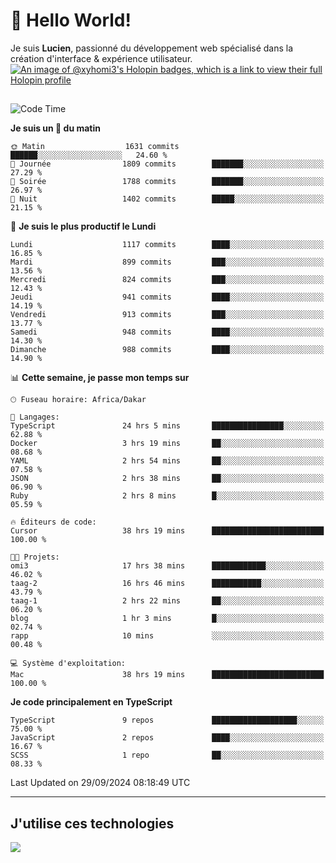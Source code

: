 # 👋 Hello World!

Je suis **Lucien**, passionné du développement web spécialisé dans la création d'interface & expérience utilisateur.
[![An image of @xyhomi3's Holopin badges, which is a link to view their full Holopin profile](https://holopin.me/xyhomi3)](https://holopin.io/@xyhomi3)

##

<!--START_SECTION:waka-->
![Code Time](http://img.shields.io/badge/Code%20Time-2%2C149%20hrs%2039%20mins-blue)

**Je suis un 🐤 du matin** 

```text
🌞 Matin                  1631 commits        ██████░░░░░░░░░░░░░░░░░░░   24.60 % 
🌆 Journée                1809 commits        ███████░░░░░░░░░░░░░░░░░░   27.29 % 
🌃 Soirée                 1788 commits        ███████░░░░░░░░░░░░░░░░░░   26.97 % 
🌙 Nuit                   1402 commits        █████░░░░░░░░░░░░░░░░░░░░   21.15 % 
```
📅 **Je suis le plus productif le Lundi** 

```text
Lundi                    1117 commits        ████░░░░░░░░░░░░░░░░░░░░░   16.85 % 
Mardi                    899 commits         ███░░░░░░░░░░░░░░░░░░░░░░   13.56 % 
Mercredi                 824 commits         ███░░░░░░░░░░░░░░░░░░░░░░   12.43 % 
Jeudi                    941 commits         ████░░░░░░░░░░░░░░░░░░░░░   14.19 % 
Vendredi                 913 commits         ███░░░░░░░░░░░░░░░░░░░░░░   13.77 % 
Samedi                   948 commits         ████░░░░░░░░░░░░░░░░░░░░░   14.30 % 
Dimanche                 988 commits         ████░░░░░░░░░░░░░░░░░░░░░   14.90 % 
```


📊 **Cette semaine, je passe mon temps sur** 

```text
🕑︎ Fuseau horaire: Africa/Dakar

💬 Langages: 
TypeScript               24 hrs 5 mins       ████████████████░░░░░░░░░   62.88 % 
Docker                   3 hrs 19 mins       ██░░░░░░░░░░░░░░░░░░░░░░░   08.68 % 
YAML                     2 hrs 54 mins       ██░░░░░░░░░░░░░░░░░░░░░░░   07.58 % 
JSON                     2 hrs 38 mins       ██░░░░░░░░░░░░░░░░░░░░░░░   06.90 % 
Ruby                     2 hrs 8 mins        █░░░░░░░░░░░░░░░░░░░░░░░░   05.59 % 

🔥 Éditeurs de code: 
Cursor                   38 hrs 19 mins      █████████████████████████   100.00 % 

🐱‍💻 Projets: 
omi3                     17 hrs 38 mins      ████████████░░░░░░░░░░░░░   46.02 % 
taag-2                   16 hrs 46 mins      ███████████░░░░░░░░░░░░░░   43.79 % 
taag-1                   2 hrs 22 mins       ██░░░░░░░░░░░░░░░░░░░░░░░   06.20 % 
blog                     1 hr 3 mins         █░░░░░░░░░░░░░░░░░░░░░░░░   02.74 % 
rapp                     10 mins             ░░░░░░░░░░░░░░░░░░░░░░░░░   00.48 % 

💻 Système d'exploitation: 
Mac                      38 hrs 19 mins      █████████████████████████   100.00 % 
```

**Je code principalement en TypeScript** 

```text
TypeScript               9 repos             ███████████████████░░░░░░   75.00 % 
JavaScript               2 repos             ████░░░░░░░░░░░░░░░░░░░░░   16.67 % 
SCSS                     1 repo              ██░░░░░░░░░░░░░░░░░░░░░░░   08.33 % 
```




 Last Updated on 29/09/2024 08:18:49 UTC
<!--END_SECTION:waka-->
---

## J'utilise ces technologies

<p align="left">
  <a href="https://skillicons.dev">
    <img src="https://skillicons.dev/icons?i=ts,js,md,scss,tailwind,react,docker,express,astro,vite,nextjs,vercel,figma,ableton" />
  </a>
</p>

